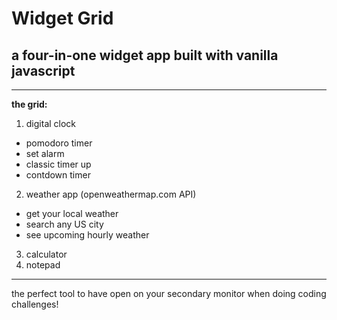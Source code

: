 # Widget Grid
## a four-in-one widget app built with vanilla javascript 
---
**the grid:**
1. digital clock
* pomodoro timer
* set alarm
* classic timer up 
* contdown timer 
2. weather app (openweathermap.com API)
* get your local weather
* search any US city
* see upcoming hourly weather
3. calculator 
4. notepad
---
the perfect tool to have open on your secondary monitor when doing coding challenges!